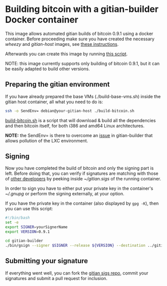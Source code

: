 Building bitcoin with a gitian-builder Docker container
=======================================================

This image allows automated gitian builds of bitcoin 0.9.1 using a docker container.
Before proceeding make sure you have created the necessary *wheezy* and *gitian-host* images, see [these instructions](../gitian-host/README.md).

Afterwards you can create this image by running [this script](../scripts/create-gitian-bitcoin-host.sh).

NOTE: this image currently supports only building of bitcoin 0.9.1, but it can be easily adapted to build other versions.

Preparing the gitian environment
--------------------------------

If you have already prepared the base VMs (./build-base-vms.sh) inside the gitian host container, all what you need to do is:

```sh
ssh -o SendEnv= debian@your-gitian-host ./build-bitcoin.sh
```

[build-bitcoin.sh](build-bitcoin.sh) is a script that will download & build all the dependencies and then bitcoin itself, for both i386 and amd64 Linux architectures.

**NOTE:** the SendEnv= is there to overcome an [issue](https://github.com/devrandom/gitian-builder/issues/56) in gitian-builder that allows pollution of the LXC environment.

Signing
-------

Now you have completed the build of bitcoin and only the signing part is left.
Before doing that, you can verify if signatures are matching with those of [other developers](https://github.com/bitcoin/gitian.sigs) by peeking inside *~/gitian.sigs* of the running container.

In order to sign you have to either put your private key in the container's *~/.gnupg* or perform the signing externally, at your option.

If you have the private key in the container (also displayed by `gpg -K`), then you can use this script:
```bash
#!/bin/bash
set -e
export SIGNER=yourSignerName
export VERSION=0.9.1

cd gitian-builder
./bin/gsign --signer $SIGNER --release ${VERSION} --destination ../gitian.sigs/ ../bitcoin/contrib/gitian-descriptors/gitian-linux.yml
```

Submitting your signature
-------------------------

If everything went well, you can fork the [gitian sigs repo](https://github.com/bitcoin/gitian.sigs), commit your signatures and submit a pull request for inclusion.
